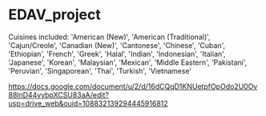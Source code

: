 # EDAV_project
Cuisines included: 
    'American (New)',
    'American (Traditional)',
    'Cajun/Creole',
    'Canadian (New)',
    'Cantonese',
    'Chinese',
    'Cuban',
    'Ethiopian',
    'French',
    'Greek',
    'Halal',
    'Indian',
    'Indonesian',
    'Italian',
    'Japanese',
    'Korean',
    'Malaysian',
    'Mexican',
    'Middle Eastern',
    'Pakistani',
    'Peruvian',
    'Singaporean',
    'Thai',
    'Turkish',
    'Vietnamese'


https://docs.google.com/document/u/2/d/16dCQqD1KNUetpfOpOdo2U0Ov88lnD44vybpXCSU83aA/edit?usp=drive_web&ouid=108832139294445916812 
